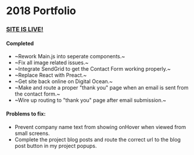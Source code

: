 # 2018 Portfolio

### [SITE IS LIVE!](https://www.stevendelrosario.com)

#### Completed 

* ~Rework Main.js into seperate components.~
* ~Fix all image related issues.~
* ~Integrate SendGrid to get the Contact Form working properly.~
* ~Replace React with Preact.~
* ~Get site back online on Digital Ocean.~
* ~Make and route a proper "thank you" page when an email is sent from the contact form.~
* ~Wire up routing to "thank you" page after email submission.~

#### Problems to fix:

* Prevent company name text from showing onHover when viewed from small screens.
* Complete the project blog posts and route the correct url to the blog post button in my project popups.
